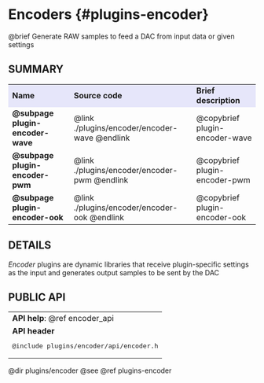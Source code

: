 Encoders {#plugins-encoder}
========

@brief Generate RAW samples to feed a DAC from input data or given settings

## SUMMARY

<table>
<tr bgcolor="Lavender">
	<td><b>Name</b><td><b>Source code</b><td><b>Brief description</b>
<tr>
	<td><b>@subpage plugin-encoder-wave</b>
	<td>@link ./plugins/encoder/encoder-wave @endlink
	<td>@copybrief plugin-encoder-wave
<tr>
	<td><b>@subpage plugin-encoder-pwm</b>
	<td>@link ./plugins/encoder/encoder-pwm @endlink
	<td>@copybrief plugin-encoder-pwm
<tr>
	<td><b>@subpage plugin-encoder-ook</b>
	<td>@link ./plugins/encoder/encoder-ook @endlink
	<td>@copybrief plugin-encoder-ook
</table>

## DETAILS

_Encoder_ plugins are dynamic libraries that receive plugin-specific settings as the input and
generates output samples to be sent by the DAC

## PUBLIC API

<table border=0>
<tr><td><b>API help</b>: @ref encoder_api
<tr><td><b>API header</b><br><pre>@include plugins/encoder/api/encoder.h</pre>
</table>

@dir plugins/encoder
@see @ref plugins-encoder
